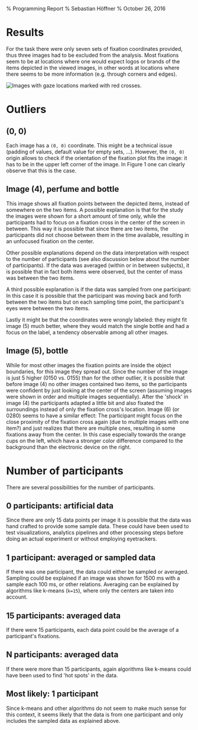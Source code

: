 % Programming Report
% Sebastian Höffner
% October 26, 2016

# Results

For the task there were only seven sets of fixation coordinates provided, thus three images had to be excluded from the analysis.
Most fixations seem to be at locations where one would expect logos or brands of the items depicted in the viewed images, in other
words at locations where there seems to be more information (e.g. through corners and edges).

![Images with gaze locations marked with red crosses.](shoeffner/Gazes.jpg)

# Outliers

## (0, 0)

Each image has a `(0, 0)` coordinate. This might be a technical issue (padding of values, default value for empty sets, ...).
However, the `(0, 0)` origin allows to check if the orientation of the fixation plot fits the image: it has to be in the upper
left corner of the image. In Figure 1 one can clearly observe that this is the case.

## Image (4), perfume and bottle

This image shows all fixation points between the depicted items, instead of somewhere on the two items. A possible explanation
is that for the study the images were shown for a short amount of time only, while the participants had to focus on a fixation
cross in the center of the screen in between. This way it is possible that since there are two items, the participants did
not choose between them in the time available, resulting in an unfocused fixation on the center.

Other possible explanations depend on the data interpretation with respect to the number of participants (see also discussion
below about the number of participants). If the data was averaged (within or in between subjects), it is possible that in fact
both items were observed, but the center of mass was between the two items.

A third possible explanation is if the data was sampled from one participant: In this case it is possible that the participant
was moving back and forth between the two items but on each sampling time point, the participant's eyes were between the two
items.

Lastly it might be that the coordinates were wrongly labeled: they might fit image (5) much better, where they would match
the single bottle and had a focus on the label, a tendency observable among all other images.

## Image (5), bottle

While for most other images the fixation points are inside the object boundaries, for this image they spread out. Since the
number of the image is just 5 higher (0150 vs. 0155) than for the other outlier, it is possible that before image (4) no
other images contained two items, so the participants were confident by just looking at the center of the screen (assuming
images were shown in order and multiple images sequentially). After the 'shock' in image (4) the participants adapted a little
bit and also fixated the surroundings instead of only the fixation cross's location. Image (6) (or 0280) seems to have a similar
effect: The participant might focus on the close proximity of the fixation cross again (due to multiple images with one item?)
and just realizes that there are multiple ones, resulting in some fixations away from the center. In this case especially towards
the orange cups on the left, which have a stronger color difference compared to the background than the electronic device on
the right.

# Number of participants

There are several possibilities for the number of participants.

## 0 participants: artificial data

Since there are only 15 data points per image it is possible that the data was hand crafted to provide some sample data.
These could have been used to test visualizations, analytics pipelines and other processing steps before doing an actual
experiment or without employing eyetrackers.

## 1 participant: averaged or sampled data

If there was one participant, the data could either be sampled or averaged. Sampling could be explained if an image was
shown for 1500 ms with a sample each 100 ms, or other relations. Averaging can be explained by algorithms like k-means (`k=15`),
where only the centers are taken into account.

## 15 participants: averaged data

If there were 15 participants, each data point could be the average of a participant's fixations.

## N participants: averaged data

If there were more than 15 participants, again algorithms like k-means could have been used to find 'hot spots' in the data.

## Most likely: 1 participant

Since k-means and other algorithms do not seem to make much sense for this context, it seems likely that the data is from
one participant and only includes the sampled data as explained above.

